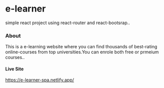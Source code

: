# e-learner

simple react project using react-router and react-bootsrap..

### About

This is a e-learning website where you can find thousands of best-rating online-courses from top universities.You can enrole both free or prmeium courses..

#### Live Site

https://e-learner-spa.netlify.app/
